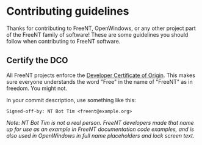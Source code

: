 # Contributing guidelines

Thanks for contributing to FreeNT, OpenWindows, or any other project part of the FreeNT family of software!
These are some guidelines you should follow when contributing to FreeNT software.

## Certify the DCO

All FreeNT projects enforce the [Developer Certificate of Origin](https://developercertificate.org/).
This makes sure everyone understands the word "Free" in the name of "FreeNT" as in freedom. You might
not.

In your commit description, use something like this:

```
Signed-off-by: NT Bot Tim <freent@example.org>
```

*Note: NT Bot Tim is not a real person. FreeNT developers made that name up for use as an example
in FreeNT documentation code examples, and is also used in OpenWindows in full name placeholders and
lock screen text.*

